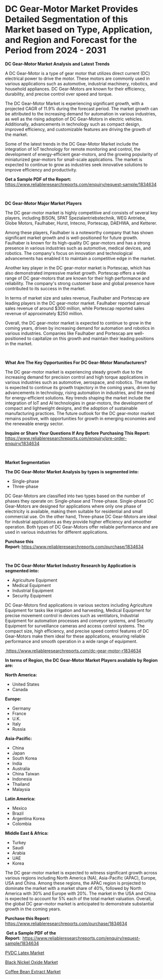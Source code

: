 <p><h1>DC Gear-Motor Market Provides Detailed Segmentation of this Market based on Type, Application, and Region and Forecast for the Period from 2024 - 2031</h1></p><p><strong>DC Gear-Motor Market Analysis and Latest Trends</strong></p>
<p><p>A DC Gear-Motor is a type of gear motor that utilizes direct current (DC) electrical power to drive the motor. These motors are commonly used in various applications such as automotive, industrial machinery, robotics, and household appliances. DC Gear-Motors are known for their efficiency, durability, and precise control over speed and torque.</p><p>The DC Gear-Motor Market is experiencing significant growth, with a projected CAGR of 11.9% during the forecast period. The market growth can be attributed to the increasing demand for automation in various industries, as well as the rising adoption of DC Gear-Motors in electric vehicles. Additionally, advancements in technology such as compact design, improved efficiency, and customizable features are driving the growth of the market.</p><p>Some of the latest trends in the DC Gear-Motor Market include the integration of IoT technology for remote monitoring and control, the development of energy-efficient gear-motors, and the growing popularity of miniaturized gear-motors for small-scale applications. The market is expected to continue to grow as industries seek innovative solutions to improve efficiency and productivity.</p></p>
<p><strong>Get a Sample PDF of the Report:&nbsp;</strong> <a href="https://www.reliableresearchreports.com/enquiry/request-sample/1834634">https://www.reliableresearchreports.com/enquiry/request-sample/1834634</a></p>
<p>&nbsp;</p>
<p><strong>DC Gear-Motor Major Market Players</strong></p>
<p><p>The DC gear-motor market is highly competitive and consists of several key players, including BISON, SPAT Spezialantriebstechnik, WEG Antriebe, Globe Motors, Faulhaber, Hurst, Intecno, Portescap, DAEHWA, and Ketterer. </p><p>Among these players, Faulhaber is a noteworthy company that has shown significant market growth and is well-positioned for future growth. Faulhaber is known for its high-quality DC gear-motors and has a strong presence in various industries such as automotive, medical devices, and robotics. The company's focus on innovation and technological advancements has enabled it to maintain a competitive edge in the market.</p><p>Another key player in the DC gear-motor market is Portescap, which has also demonstrated impressive market growth. Portescap offers a wide range of DC gear-motors that are known for their high performance and reliability. The company's strong customer base and global presence have contributed to its success in the market.</p><p>In terms of market size and sales revenue, Faulhaber and Portescap are leading players in the DC gear-motor market. Faulhaber reported annual sales revenue of around $300 million, while Portescap reported sales revenue of approximately $250 million.</p><p>Overall, the DC gear-motor market is expected to continue to grow in the coming years, driven by increasing demand for automation and robotics in various industries. Companies like Faulhaber and Portescap are well-positioned to capitalize on this growth and maintain their leading positions in the market.</p></p>
<p>&nbsp;</p>
<p><strong>What Are The Key Opportunities For DC Gear-Motor Manufacturers?</strong></p>
<p><p>The DC gear-motor market is experiencing steady growth due to the increasing demand for precision control and high torque applications in various industries such as automotive, aerospace, and robotics. The market is expected to continue its growth trajectory in the coming years, driven by advancements in technology, rising automation in industries, and the need for energy-efficient solutions. Key trends shaping the market include the integration of IoT and AI technologies in gear-motors, the development of compact and lightweight designs, and the adoption of sustainable manufacturing practices. The future outlook for the DC gear-motor market remains positive, with opportunities for growth in emerging economies and the renewable energy sector.</p></p>
<p><strong>Inquire or Share Your Questions If Any Before Purchasing This Report:</strong> <a href="https://www.reliableresearchreports.com/enquiry/pre-order-enquiry/1834634">https://www.reliableresearchreports.com/enquiry/pre-order-enquiry/1834634</a></p>
<p>&nbsp;</p>
<p><strong>Market Segmentation</strong></p>
<p><strong>The DC Gear-Motor Market Analysis by types is segmented into:</strong></p>
<p><ul><li>Single-phase</li><li>Three-phase</li></ul></p>
<p><p>DC Gear-Motors are classified into two types based on the number of phases they operate on: Single-phase and Three-phase. Single-phase DC Gear-Motors are designed for applications where only one phase of electricity is available, making them suitable for residential and small commercial use. On the other hand, Three-phase DC Gear-Motors are ideal for industrial applications as they provide higher efficiency and smoother operation. Both types of DC Gear-Motors offer reliable performance and are used in various industries for different applications.</p></p>
<p><strong>Purchase this Report:&nbsp;</strong><a href="https://www.reliableresearchreports.com/purchase/1834634">https://www.reliableresearchreports.com/purchase/1834634</a></p>
<p>&nbsp;</p>
<p><strong>The DC Gear-Motor Market Industry Research by Application is segmented into:</strong></p>
<p><ul><li>Agriculture Equipment</li><li>Medical Equipment</li><li>Industrial Equipment</li><li>Security Equipment</li></ul></p>
<p><p>DC Gear-Motors find applications in various sectors including Agriculture Equipment for tasks like irrigation and harvesting, Medical Equipment for precise movement control in devices such as ventilators, Industrial Equipment for automation processes and conveyor systems, and Security Equipment for surveillance cameras and access control systems. The compact size, high efficiency, and precise speed control features of DC Gear-Motors make them ideal for these applications, ensuring reliable performance and smooth operation in a wide range of equipment.</p></p>
<p><a href="https://www.reliableresearchreports.com/dc-gear-motor-r1834634">&nbsp;https://www.reliableresearchreports.com/dc-gear-motor-r1834634</a></p>
<p><strong>In terms of Region, the DC Gear-Motor Market Players available by Region are:</strong></p>
<p>
    <p> <strong> North America: </strong>
        <ul>
            <li>United States</li>
            <li>Canada</li>
        </ul>
        </p> 
    <p> <strong> Europe: </strong>
        <ul>
            <li>Germany</li>
            <li>France</li>
            <li>U.K.</li>
            <li>Italy</li>
            <li>Russia</li>
        </ul>
        </p> 
    <p> <strong> Asia-Pacific: </strong>
        <ul>
            <li>China</li>
            <li>Japan</li>
            <li>South Korea</li>
            <li>India</li>
            <li>Australia</li>
            <li>China Taiwan</li>
            <li>Indonesia</li>
            <li>Thailand</li>
            <li>Malaysia</li>
        </ul>
        </p> 
    <p> <strong> Latin America: </strong>
        <ul>
            <li>Mexico</li>
            <li>Brazil</li>
            <li>Argentina Korea</li>
            <li>Colombia</li>
        </ul>
        </p> 
    <p> <strong> Middle East & Africa: </strong>
        <ul>
            <li>Turkey</li>
            <li>Saudi</li>
            <li>Arabia</li>
            <li>UAE</li>
            <li>Korea</li>
        </ul>
    </p>
    </p>
<p><p>The DC gear-motor market is expected to witness significant growth across various regions including North America (NA), Asia-Pacific (APAC), Europe, USA and China. Among these regions, the APAC region is projected to dominate the market with a market share of 40%, followed by North America with 30% and Europe with 20%. The market in the USA and China is expected to account for 5% each of the total market valuation. Overall, the global DC gear-motor market is anticipated to demonstrate substantial growth in the coming years.</p></p>
<p><strong>Purchase this Report: </strong><a href="https://www.reliableresearchreports.com/purchase/1834634">https://www.reliableresearchreports.com/purchase/1834634</a></p>
<p>&nbsp;<strong>Get a Sample PDF of the Report:&nbsp;&nbsp;</strong><a href="https://www.reliableresearchreports.com/enquiry/request-sample/1834634">https://www.reliableresearchreports.com/enquiry/request-sample/1834634</a></p>
<p><strong></strong></p>
<p><p><a href="https://woozy-pyroraptor-a1f.notion.site/PVDC-Latex-Market-Comprehensive-Assessment-by-Type-Application-and-Geography-c7021ff7b861436eba49b63e4f4fecfc">PVDC Latex Market</a></p><p><a href="https://rainy-horn-d69.notion.site/Black-Nickel-Oxide-Market-Size-Market-Outlook-and-Market-Forecast-2024-to-2031-2d0a05bb6583460d9a8ddf9d42cd26e1">Black Nickel Oxide Market</a></p><p><a href="https://issuu.com/reportprime-2/docs/coffee-bean-extract-market-size-2030.pptx">Coffee Bean Extract Market</a></p></p>